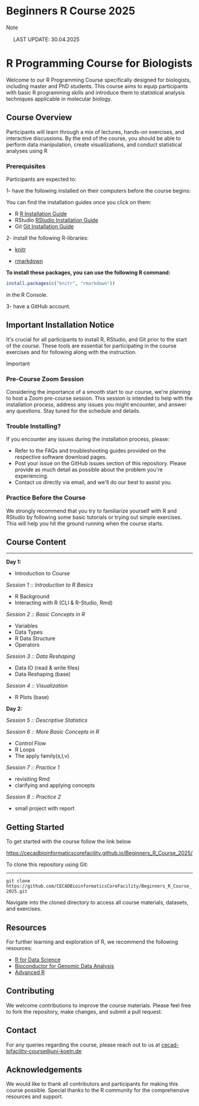 # Beginners R Course 2025

> [!NOTE]
>
> <img src="https://raw.githubusercontent.com/FortAwesome/Font-Awesome/6.x/svgs/solid/info.svg" width="15" height="15"> 
> LAST UPDATE: 30.04.2025

# R Programming Course for Biologists

Welcome to our R Programming Course specifically designed for biologists, including master and PhD students. This course aims to equip participants with basic R programming skills and introduce them to statistical analysis techniques applicable in molecular biology.

## Course Overview

Participants will learn through a mix of lectures, hands-on exercises, and interactive discussions. By the end of the course, you should be able to perform data manipulation, create visualizations, and conduct statistical analyses using R

### Prerequisites

Participants are expected to:

1- have the following installed on their computers before the course begins:

You can find the installation guides once you click on them:


- R [R Installation Guide](https://cran.r-project.org/)
- RStudio [RStudio Installation Guide](https://www.rstudio.com/products/rstudio/download/)
- Git [Git Installation Guide](https://git-scm.com/book/en/v2/Getting-Started-Installing-Git)

2- install the following R-libraries:
  - [knitr](https://cran.r-project.org/package=knitr)
  
  - [rmarkdown](https://cran.r-project.org/package=rmarkdown)  

**To install these packages, you can use the following R command:**

```r
install.packages(c("knitr", "rmarkdown"))
```
in the R Console.

3- have a GitHub account.

## Important Installation Notice

It's crucial for all participants to install R, RStudio, and Git prior to the start of the course. These tools are essential for participating in the course exercises and for following along with the instruction.

> [!IMPORTANT]
> ### Pre-Course Zoom Session
> Considering the importance of a smooth start to our course, we're planning to host a Zoom pre-course session. This session is intended to help with the installation process, address any issues you might encounter, and answer any questions. Stay tuned for the schedule and details.

### Trouble Installing?

If you encounter any issues during the installation process, please:
- Refer to the FAQs and troubleshooting guides provided on the respective software download pages.
- Post your issue on the GitHub issues section of this repository. Please provide as much detail as possible about the problem you're experiencing.
- Contact us directly via email, and we'll do our best to assist you.

### Practice Before the Course

We strongly recommend that you try to familiarize yourself with R and RStudio by following some basic tutorials or trying out simple exercises. This will help you hit the ground running when the course starts.


## Course Content 
---------------

__Day 1:__

- Introduction to Course

*Session 1 :: Introduction to R Basics*
- R Background 
- Interacting with R (CLI & R-Studio, Rmd)

*Session 2 :: Basic Concepts in R* 
- Variables
- Data Types
- R Data Structure
- Operators

*Session 3 :: Data Reshaping*
- Data IO (read & write files)
- Data Reshaping (base)

*Session 4 :: Visualization* 
- R Plots (base)

__Day 2:__

*Session 5 :: Descriptive Statistics*

*Session 6 :: More Basic Concepts in R*
- Control Flow
- R Loops
- The apply family(s,l,v)

*Session 7 :: Practice 1*
- revisiting Rmd
- clarifying and applying concepts

*Session 8 :: Practice 2*
- small project with report

## Getting Started
To get started with the course follow the link below

https://cecadbioinformaticscorefacility.github.io/Beginners_R_Course_2025/

To clone this repository using Git:

****

`git clone https://github.com/CECADBioinformaticsCoreFacility/Beginners_R_Course_2025.git`

Navigate into the cloned directory to access all course materials, datasets, and exercises.

## Resources

For further learning and exploration of R, we recommend the following resources:
- [R for Data Science](https://r4ds.had.co.nz/)
- [Bioconductor for Genomic Data Analysis](https://www.bioconductor.org/)
- [Advanced R](https://adv-r.hadley.nz/)

## Contributing

We welcome contributions to improve the course materials. Please feel free to fork the repository, make changes, and submit a pull request.

## Contact

For any queries regarding the course, please reach out to us at cecad-bifacility-course@uni-koeln.de

## Acknowledgements

We would like to thank all contributors and participants for making this course possible. Special thanks to the R community for the comprehensive resources and support.

